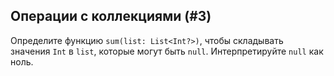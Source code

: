## Операции с коллекциями (#3)

Определите функцию `sum(list: List<Int?>)`, чтобы складывать значения `Int` в `list`, которые могут быть `null`. Интерпретируйте `null` как ноль.